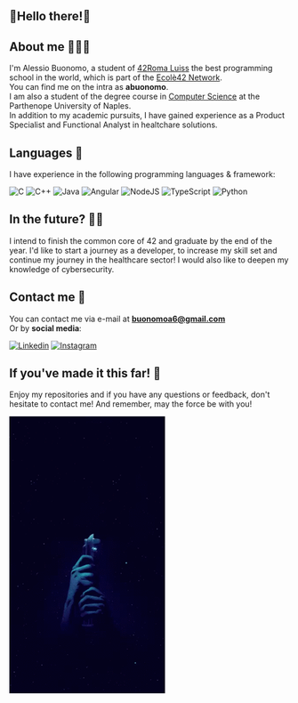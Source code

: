 ## 🍝Hello there!🍝

## About me 🙋🏼‍♂️

I'm Alessio Buonomo, a student of [42Roma Luiss](https://42roma.it/) the best programming school in the world, which is part of the [Ecolè42 Network](https://www.42network.org/).     
You can find me on the intra as **abuonomo**.    
I am also a student of the degree course in [Computer Science](https://orienta.uniparthenope.it/laurea-triennale/informatica/) at the Parthenope University of Naples.            
In addition to my academic pursuits, I have gained experience as a Product Specialist and Functional Analyst in healtchare solutions.
## Languages 👾

I have experience in the following programming languages & framework:

![C](https://img.shields.io/badge/c-%2300599C.svg?style=for-the-badge&logo=c&logoColor=white)
![C++](https://img.shields.io/badge/c++-%2300599C.svg?style=for-the-badge&logo=c%2B%2B&logoColor=white)
![Java](https://img.shields.io/badge/java-%23ED8B00.svg?style=for-the-badge&logo=openjdk&logoColor=white)
![Angular](https://img.shields.io/badge/angular-%23DD0031.svg?style=for-the-badge&logo=angular&logoColor=white)
![NodeJS](https://img.shields.io/badge/node.js-6DA55F?style=for-the-badge&logo=node.js&logoColor=white)
![TypeScript](https://img.shields.io/badge/typescript-%23007ACC.svg?style=for-the-badge&logo=typescript&logoColor=white)
![Python](https://img.shields.io/badge/python-3670A0?style=for-the-badge&logo=python&logoColor=ffdd54)

## In the future? 🏃🏼

I intend to finish the common core of 42 and graduate by the end of the year.
I'd like to start a journey as a developer, to increase my skill set and continue my journey in the healthcare sector!
I would also like to deepen my knowledge of cybersecurity.
## Contact me 📩

You can contact me via e-mail at **buonomoa6@gmail.com**      
Or by **social media**:

[![Linkedin](https://img.shields.io/badge/-@alessiobuonomo-0072b1?style=flat-square&logo=linkedin&logoColor=white&link=https://www.linkedin.com/in/alessiobuonomo/)](https://www.linkedin.com/in/alessiobuonomo/)
[![Instagram](https://img.shields.io/badge/-@alessiobuonomo-fa7e1e?style=flat-square&logo=instagram&logoColor=white&link=https://www.instagram.com/alessiobuonomo/)](https://www.instagram.com/alessiobuonomo/)

## If you've made it this far! 🙏

Enjoy my repositories and if you have any questions or feedback, don't hesitate to contact me!
And remember, may the force be with you!

![](https://github.com/abuonom/abuonom/blob/main/light-saber-star-wars.gif)
